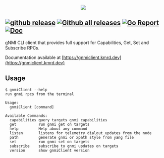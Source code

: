 <p align=center><img src=https://gitlab.com/rdodin/pics/-/wikis/uploads/9fa21b0630653b9a938b1b85bb1439cb/gnmi-headline-1.svg?sanitize=true/></p>

[![github release](https://img.shields.io/github/release/karimra/gnmiclient.svg?style=flat-square&color=00c9ff&labelColor=bec8d2)](https://github.com/karimra/gnmiclient/releases/)
[![Github all releases](https://img.shields.io/github/downloads/karimra/gnmiclient/total.svg?style=flat-square&color=00c9ff&labelColor=bec8d2)](https://github.com/karimra/gnmiclient/releases/)
[![Go Report](https://img.shields.io/badge/go%20report-A%2B-blue?style=flat-square&color=00c9ff&labelColor=bec8d2)](https://goreportcard.com/report/github.com/karimra/gnmiclient)
[![Doc](https://img.shields.io/badge/Documentation-gnmiclient.kmrd.dev-blue?style=flat-square&color=00c9ff&labelColor=bec8d2)](https://gnmiclient.kmrd.dev)
---

gNMI CLI client that provides full support for Capabilities, Get, Set and Subscribe RPCs.

Documentation available at [https://gnmiclient.kmrd.dev](https://gnmiclient.kmrd.dev)

## Usage
```
$ gnmiClient --help
run gnmi rpcs from the terminal

Usage:
  gnmiClient [command]

Available Commands:
  capabilities query targets gnmi capabilities
  get          run gnmi get on targets
  help         Help about any command
  listen       listens for telemetry dialout updates from the node
  path         generate gnmi or xpath style from yang file
  set          run gnmi set on targets
  subscribe    subscribe to gnmi updates on targets
  version      show gnmiClient version
```
